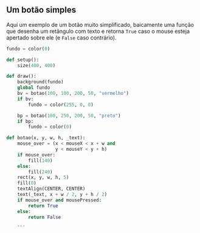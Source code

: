 ## Um botão simples


Aqui um exemplo de um botão muito simplificado, baicamente uma função que desenha um retângulo com texto e retorna `True` caso o mouse esteja apertado sobre ele (e `False` caso contrário).

```python
fundo = color(0)

def setup():
    size(400, 400)

def draw():
    background(fundo)
    global fundo
    bv = botao(100, 100, 200, 50, "vermelho")
    if bv:
        fundo = color(255, 0, 0)

    bp = botao(100, 250, 200, 50, "preto")
    if bp:
        fundo = color(0)

def botao(x, y, w, h, _text):
    mouse_over = (x < mouseX < x + w and
                  y < mouseY < y + h)
    if mouse_over:
        fill(140)
    else:
        fill(240)
    rect(x, y, w, h, 5)
    fill(0)
    textAlign(CENTER, CENTER)
    text(_text, x + w / 2, y + h / 2)
    if mouse_over and mousePressed:
        return True
    else:
        return False

    ```
